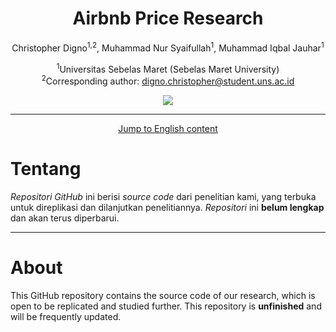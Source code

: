 <div align="center">
    <h1>Airbnb Price Research</h1>
    <p>
        Christopher Digno<sup>1,2</sup>, Muhammad Nur Syaifullah<sup>1</sup>, Muhammad Iqbal Jauhar<sup>1</sup>
    </p>
    <p>
        <sup>1</sup>Universitas Sebelas Maret (Sebelas Maret University)
        <br />
        <sup>2</sup>Corresponding author: <a href="mailto:digno.christopher@student.uns.ac.id">digno.christopher@student.uns.ac.id</a>
    </p>
    <p>
        <img src="https://badgen.net/badge/status/on-progress/yellow">
    </p>
</div>

---
<div align="center">
    <a href="#english">Jump to English content</a>
</div>

# Tentang

*Repositori GitHub* ini berisi *source code* dari penelitian kami, yang terbuka untuk direplikasi dan dilanjutkan penelitiannya. *Repositori* ini **belum lengkap** dan akan terus diperbarui.

<div id="english"></div>

---

# About

This GitHub repository contains the source code of our research, which is open to be replicated and studied further. This repository is **unfinished** and will be frequently updated.